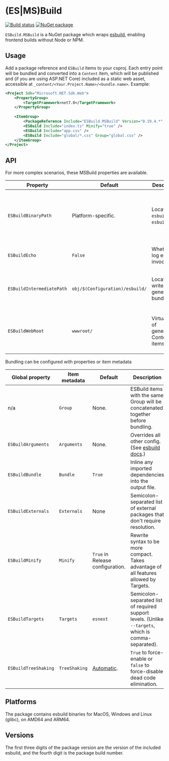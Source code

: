 (ES|MS)Build
============
[![Build status](https://github.com/gulbanana/ESBuild.MSBuild/actions/workflows/ci.yml/badge.svg?branch=master)](https://github.com/rustls/rustls/actions/workflows/build.yml?query=branch%3Amain)
[![NuGet package](https://img.shields.io/nuget/v/ESBuild.MSBuild.svg)](https://nuget.org/packages/ESBuild.MSBuild)

`ESBuild.MSBuild` is a NuGet package which wraps [esbuild](https://esbuild.github.io/), enabling frontend builds without Node or NPM.

Usage
-----
Add a package reference and `ESBuild` items to your csproj. Each entry point will be bundled and converted into a `Content` item, which will be published and (if you are using ASP.NET Core) included as a static web asset, accessible at `_content/<Your.Project.Name>/<bundle.name>`. Example:
```xml
<Project Sdk="Microsoft.NET.Sdk.Web">
    <PropertyGroup>
        <TargetFramework>net7.0</TargetFramework>
    </PropertyGroup>
    
    <ItemGroup>
        <PackageReference Include="ESBuild.MSBuild" Version="0.19.4.*" />
        <ESBuild Include="index.ts" Minify="true" />
        <ESBuild Include="app.css" />
        <ESBuild Include="global/*.css" Group="global.css" />
    </ItemGroup>
</Project>
```

API
---
For more complex scenarios, these MSBuild properties are available.

| Property                  | Default                         | Description                              | Purpose                                                                                           |
| ------------------------- | ------------------------------- | ---------------------------------------- | ------------------------------------------------------------------------------------------------- |
| `ESBuildBinaryPath`       | Platform-specific.              | Location of `esbuild` or `esbuild.exe`.  | For low-level integration - use it to run esbuild yourself, or change it to run a custom version. |
| `ESBuildEcho`             | `False`                         | Whether to log esbuild invocations.      | Set to true to display generated commandlines.                                                    |
| `ESBuildIntermediatePath` | `obj/$(Configuration)/esbuild/` | Location to write generated bundles.     | Can be changed if you want to store the bundles or distribute them out-of-band.                   |
| `ESBuildWebRoot`          | `wwwroot/`                      | Virtual path of generated Content items. | Provides static web assets integration and the output path used for `dotnet publish`.             |

Bundling can be configured with properties or item metadata 

| Global property      | Item metadata | Default                          | Description                                                                                          |
| -------------------- | ------------- | -------------------------------- | ---------------------------------------------------------------------------------------------------- |
| n/a                  | `Group`       | None.                            | ESBuild items with the same Group will be concatenated together before bundling.                     |
| `ESBuildArguments`   | `Arguments`   | None.                            | Overrides all other config. (See [esbuild docs](https://esbuild.github.io/api/).)                    |
| `ESBuildBundle`      | `Bundle`      | `True`                           | Inline any imported dependencies into the output file.                                               |
| `ESBuildExternals`   | `Externals`   | None                             | Semicolon-separated list of external packages that don't require resolution.                         |
| `ESBuildMinify`      | `Minify`      | `True` in Release configuration. | Rewrite syntax to be more compact. Takes advantage of all features allowed by Targets.               |
| `ESBuildTargets`     | `Targets`     | `esnext`                         | Semicolon-separated list of required support levels. (Unlike `--targets`, which is comma-separated). |
| `ESBuildTreeShaking` | `TreeShaking` | [Automatic](https://esbuild.github.io/api/#format). | `True` to force-enable or `false` to force-disable dead code elimination.         |


Platforms
---------
The package contains esbuild binaries for MacOS, Windows and Linux (glibc), on AMD64 and ARM64.

Versions
--------
The first three digits of the package version are the version of the included esbuild, and the fourth digit is the package build number.